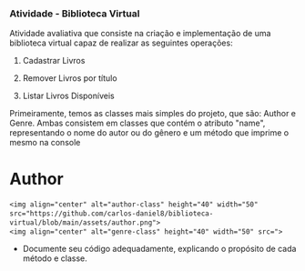 ### Atividade - Biblioteca Virtual

Atividade avaliativa que consiste na criação e implementação de uma biblioteca virtual capaz de realizar as seguintes operações:

1. Cadastrar Livros

2. Remover Livros por título 

3. Listar Livros Disponíveis

Primeiramente, temos as classes mais simples do projeto, que são: Author e Genre. Ambas consistem em classes que contém o atributo "name", representando o nome do autor ou do gênero e um método que imprime o mesmo na console

# Author
    <img align="center" alt="author-class" height="40" width="50" src="https://github.com/carlos-daniel8/biblioteca-virtual/blob/main/assets/author.png">
    <img align="center" alt="genre-class" height="40" width="50" src=">


- Documente seu código adequadamente, explicando o propósito de cada método e classe.

